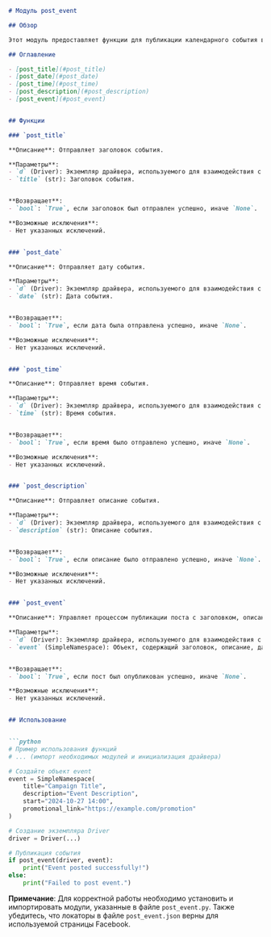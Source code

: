 ```markdown
# Модуль post_event

## Обзор

Этот модуль предоставляет функции для публикации календарного события в группах Facebook. Он использует Selenium WebDriver для взаимодействия с веб-страницей и загружает локейторы из файла JSON.

## Оглавление

- [post_title](#post_title)
- [post_date](#post_date)
- [post_time](#post_time)
- [post_description](#post_description)
- [post_event](#post_event)


## Функции

### `post_title`

**Описание**: Отправляет заголовок события.

**Параметры**:
- `d` (Driver): Экземпляр драйвера, используемого для взаимодействия с веб-страницей.
- `title` (str): Заголовок события.


**Возвращает**:
- `bool`: `True`, если заголовок был отправлен успешно, иначе `None`.

**Возможные исключения**:
- Нет указанных исключений.


### `post_date`

**Описание**: Отправляет дату события.

**Параметры**:
- `d` (Driver): Экземпляр драйвера, используемого для взаимодействия с веб-страницей.
- `date` (str): Дата события.


**Возвращает**:
- `bool`: `True`, если дата была отправлена успешно, иначе `None`.

**Возможные исключения**:
- Нет указанных исключений.


### `post_time`

**Описание**: Отправляет время события.

**Параметры**:
- `d` (Driver): Экземпляр драйвера, используемого для взаимодействия с веб-страницей.
- `time` (str): Время события.


**Возвращает**:
- `bool`: `True`, если время было отправлено успешно, иначе `None`.

**Возможные исключения**:
- Нет указанных исключений.


### `post_description`

**Описание**: Отправляет описание события.

**Параметры**:
- `d` (Driver): Экземпляр драйвера, используемого для взаимодействия с веб-страницей.
- `description` (str): Описание события.


**Возвращает**:
- `bool`: `True`, если описание было отправлено успешно, иначе `None`.

**Возможные исключения**:
- Нет указанных исключений.


### `post_event`

**Описание**: Управляет процессом публикации поста с заголовком, описанием и медиафайлами.

**Параметры**:
- `d` (Driver): Экземпляр драйвера, используемого для взаимодействия с веб-страницей.
- `event` (SimpleNamespace): Объект, содержащий заголовок, описание, дату и время события, а также ссылку для продвижения.


**Возвращает**:
- `bool`: `True`, если пост был опубликован успешно, иначе `None`.

**Возможные исключения**:
- Нет указанных исключений.


## Использование


```python
# Пример использования функций
# ... (импорт необходимых модулей и инициализация драйвера)

# Создайте объект event
event = SimpleNamespace(
    title="Campaign Title",
    description="Event Description",
    start="2024-10-27 14:00",
    promotional_link="https://example.com/promotion"
)

# Создание экземпляра Driver
driver = Driver(...)

# Публикация события
if post_event(driver, event):
    print("Event posted successfully!")
else:
    print("Failed to post event.")
```

**Примечание**: Для корректной работы необходимо установить и импортировать модули, указанные в файле `post_event.py`.  Также убедитесь, что локаторы в файле `post_event.json`  верны для используемой страницы Facebook.
```
